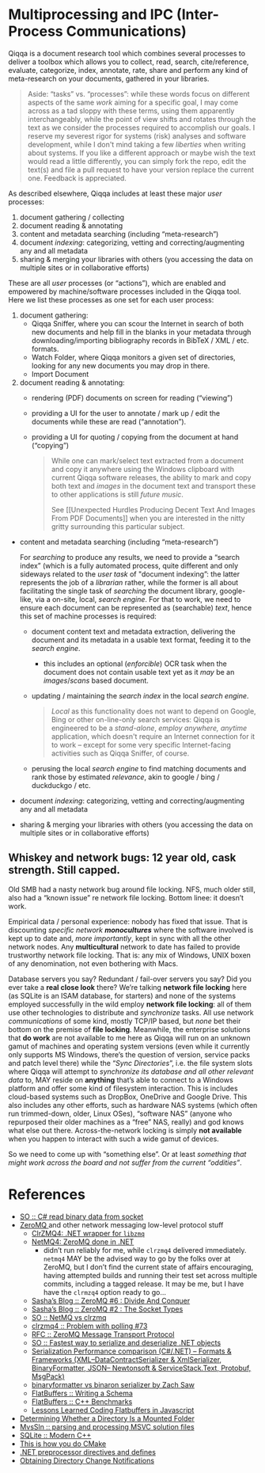 # Multiprocessing and IPC (Inter-Process Communications)

Qiqqa is a document research tool which combines several processes to deliver a toolbox which allows you to collect, read, search, cite/reference, evaluate, categorize, index, annotate, rate, share and perform any kind of meta-research on your documents, gathered in your libraries.

> Aside: “tasks” vs. “processes”: while these words focus on different aspects of the same *work* aiming for a specific goal, I may come across as a tad sloppy with these terms, using them apparently interchangeably, while the point of view shifts and rotates through the text as we consider the processes required to accomplish our goals. I reserve my severest rigor for systems (risk) analyses and software development, while I don't mind taking a few *liberties* when writing about systems.
> If you like a different approach or maybe wish the text would read a little differently, you can simply fork the repo, edit the text(s) and file a pull request to have your version replace the current one. Feedback is appreciated.

As described elsewhere, Qiqqa includes at least these major *user* processes:

1. document gathering / collecting
2. document reading & annotating
3. content and metadata searching (including “meta-research”)
4. document *indexing*: categorizing, vetting and correcting/augmenting any and all metadata
5. sharing & merging your libraries with others (you accessing the data on multiple sites or in collaborative efforts)

These are all *user* processes (or “actions”), which are enabled and empowered by machine/software processes included in the Qiqqa tool. Here we list these processes as one set for each user process:

1. document gathering:
    - Qiqqa Sniffer, where you can scour the Internet in search of both new documents and help fill in the blanks in your metadata through downloading/importing bibliography records in BibTeX / XML / etc. formats.
    - Watch Folder, where Qiqqa monitors a given set of directories, looking for any new documents you may drop in there.
    - Import Document
2. document reading & annotating:
   - rendering (PDF) documents on screen for reading (“viewing”)
   - providing a UI for the user to annotate / mark up / edit the documents while these are read (“annotation”).
   - providing a UI for quoting / copying from the document at hand (“copying”)
      
      > While one can mark/select text extracted from a document and copy it anywhere using the Windows clipboard with current Qiqqa software releases, the ability to mark and copy both text and *images* in the document text and transport these to other applications is still *future music*.
      >
      > See [[Unexpected Hurdles Producing Decent Text And Images From PDF Documents]] when you are interested in the nitty gritty surrounding this particular subject.
      
- content and metadata searching (including “meta-research”)

   For *searching* to produce any results, we need to provide a “search index” (which is a fully automated process, quite different and only sideways related to the *user task* of "document indexing”: the latter represents the job of a *librarian* rather, while the former is all about facilitating the single task of *searching* the document library, google-like, via a on-site, local, *search engine*.
   For that to work, we need to ensure each document can be represented as (searchable) *text*, hence this set of machine processes is required:
   
   - document content text and metadata extraction, delivering the document and its metadata in a usable text format, feeding it to the *search engine*.
       - this includes an optional (*enforcible*) OCR task when the document does not contain usable text yet as it *may* be an *images*/*scans* based document.
   - updating / maintaining the *search index* in the local *search engine*.
   
      > *Local* as this functionality does not want to depend on Google, Bing or other on-line-only search services: Qiqqa is engineered to be a *stand-alone*, *employ anywhere, anytime* application, which doesn't require an Internet connection for it to work – except for some very specific Internet-facing activities such as Qiqqa Sniffer, of course.

   - perusing the local *search engine* to find matching documents and rank those by estimated *relevance*, akin to google / bing / duckduckgo / etc.

- document *indexing*: categorizing, vetting and correcting/augmenting any and all metadata
- sharing & merging your libraries with others (you accessing the data on multiple sites or in collaborative efforts)





## Whiskey and network bugs: 12 year old, cask strength. Still capped.

Old SMB had a nasty network bug around file locking.
NFS, much older still, also had a “known issue” re network file locking.
Bottom linee: it doesn’t work.

Empirical data / personal experience: nobody has fixed that issue. 
That is discounting _specific network **monocultures**_ where the software involved is kept up to date and, *more importantly*, kept in sync with all the other network nodes. 
Any **multicultural** network to date has failed to provide trustworthy network file locking. That is: any mix of Windows, UNIX boxen of any denomination, not even bothering with Macs.

Database servers you say? Redundant / fail-over servers you say?
Did you ever take a **real close look** there? 
We’re talking **network file locking** here (as SQLite is an ISAM database, for starters) and none of the systems employed successfully in the wild employ **network file locking**: all of them use other technologies to distribute and *synchronize* tasks. All use network *communications* of some kind, mostly TCP/IP based, but *none* bet their bottom on the premise of **file locking**.
Meanwhile, the enterprise solutions that **do work** are not available to me here as Qiqqa will run on an unknown gamut of machines and operating system versions (even while it currently only supports MS Windows, there’s the question of version, service packs and patch level there) while the “*Sync Directories*”, i.e. the file system slots where Qiqqa will attempt to *synchronize its database and all other relevant data* to, MAY reside on **anything** that’s able to connect to a Windows platform and offer some kind of filesystem interaction. This is includes cloud-based systems such as DropBox, OneDrive and Google Drive. This also includes any other efforts, such as hardware NAS systems (which often run trimmed-down, older, Linux OSes), “software NAS” (anyone who repurposed their older machines as a “free” NAS, really) and god knows what else out there.
Across-the-network locking is simply **not available** when you happen to interact with such a wide gamut of devices.

So we need to come up with “something else”. Or at least *something that might work across the board and not suffer from the current “oddities”*.





# References

- [SO :: C# read binary data from socket](https://stackoverflow.com/questions/3701637/c-sharp-read-binary-data-from-socket)
- [ZeroMQ ](https://zeromq.org/) and other network messaging low-level protocol stuff
    - [ClrZMQ4: .NET wrapper for `libzmq`](https://github.com/zeromq/clrzmq4)
    - [NetMQ4: ZeroMQ done in .NET](https://github.com/zeromq/netmq)
        - didn’t run reliably for me, while `clrzmq4` delivered immediately. `netmq4` MAY be the advised way to go by the folks over at ZeroMQ, but I don’t find the current state of affairs encouraging, having attempted builds and running their test set across multiple commits, including a tagged release. It may be me, but I have have the `clrmzq4` option ready to go...
    - [Sasha’s Blog :: ZeroMQ #6 : Divide And Conquer](https://sachabarbs.wordpress.com/2014/09/01/zeromq-6-divide-and-conquer/)
    - [Sasha’s Blog :: ZeroMQ #2 : The Socket Types](https://sachabarbs.wordpress.com/2014/08/21/zeromq-2-the-socket-types-2/)
    - [SO :: NetMQ vs clrzmq](https://stackoverflow.com/questions/38682886/netmq-vs-clrzmq)
    - [clrzmq4 :: Problem with polling #73](https://github.com/zeromq/clrzmq4/issues/73)
    - [RFC :: ZeroMQ Message Transport Protocol](https://rfc.zeromq.org/spec/23/)
    - [SO :: Fastest way to serialize and deserialize .NET objects](https://stackoverflow.com/questions/4143421/fastest-way-to-serialize-and-deserialize-net-objects)
    - [Serialization Performance comparison (C#/.NET) – Formats & Frameworks (XML–DataContractSerializer & XmlSerializer, BinaryFormatter, JSON– Newtonsoft & ServiceStack.Text, Protobuf, MsgPack)](https://maxondev.com/serialization-performance-comparison-c-net-formats-frameworks-xmldatacontractserializer-xmlserializer-binaryformatter-json-newtonsoft-servicestack-text/)
    - [binaryformatter vs binaron serializer by Zach Saw](https://dotnetfiddle.net/gOqQ7p)
    - [FlatBuffers :: Writing a Schema](https://google.github.io/flatbuffers/flatbuffers_guide_writing_schema.html)
    - [FlatBuffers :: C++ Benchmarks](https://google.github.io/flatbuffers/flatbuffers_benchmarks.html)
    - [Lessons Learned Coding Flatbuffers in Javascript](http://blog.misterblue.com/programming/notes/Javascript-and-Flatbuffers.html)
 - [Determining Whether a Directory Is a Mounted Folder](https://docs.microsoft.com/en-us/windows/win32/fileio/determining-whether-a-directory-is-a-volume-mount-point?redirectedfrom=MSDN)
 - [MvsSln :: parsing and processing MSVC solution files](https://github.com/3F/MvsSln)
 - [SQLite :: Modern C++](https://github.com/SqliteModernCpp/sqlite_modern_cpp)
 - [This is how you do CMake](https://pabloariasal.github.io/2018/02/19/its-time-to-do-cmake-right/)
 - [.NET preprocessor directives and defines](https://docs.microsoft.com/en-us/dotnet/csharp/language-reference/preprocessor-directives)
- [Obtaining Directory Change Notifications](https://docs.microsoft.com/en-us/windows/win32/fileio/obtaining-directory-change-notifications?redirectedfrom=MSDN)

